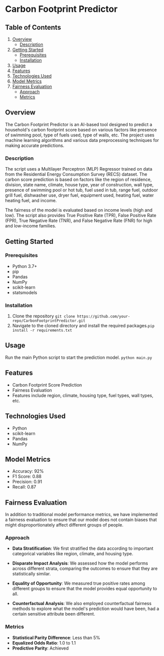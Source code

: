 # Carbon Footprint Predictor

## Table of Contents
1. [Overview](#overview)
   - [Description](#Description)
2. [Getting Started](#getting-started)
    - [Prerequisites](#prerequisites)
    - [Installation](#installation)
3. [Usage](#usage)
4. [Features](#features)
5. [Technologies Used](#technologies-used)
6. [Model Metrics](#model-metrics)
7. [Fairness Evaluation](#fairness-evaluation)
   - [Approach](#approach)
   - [Metrics](#metrics)



## Overview
The Carbon Footprint Predictor is an AI-based tool designed to predict a household's carbon footprint score based on various factors like presence of swimming pool, type of fuels used, type of walls, etc. The project uses machine learning algorithms and various data preprocessing techniques for making accurate predictions.

### Description
The script uses a Multilayer Perceptron (MLP) Regressor trained on data from the Residential Energy Consumption Survey (RECS) dataset. The carbon score prediction is based on factors like the region of residence, division, state name, climate, house type, year of construction, wall type, presence of swimming pool or hot tub, fuel used in tub, range fuel, outdoor grill fuel, dishwasher use, dryer fuel, equipment used, heating fuel, water heating fuel, and income.

The fairness of the model is evaluated based on income levels (high and low). The script also provides True Positive Rate (TPR), False Positive Rate (FPR), True Negative Rate (TNR), and False Negative Rate (FNR) for high and low-income families.
## Getting Started

### Prerequisites
- Python 3.7+
- pip
- Pandas
- NumPy
- scikit-learn
- statsmodels

### Installation
1. Clone the repository
``git clone https://github.com/your-repo/CarbonFootprintPredictor.git``
2. Navigate to the cloned directory and install the required packages.``pip install -r requirements.txt``

## Usage
Run the main Python script to start the prediction model.
``python main.py``


## Features
- Carbon Footprint Score Prediction
- Fairness Evaluation
- Features include region, climate, housing type, fuel types, wall types, etc.

## Technologies Used
- Python
- scikit-learn
- Pandas
- NumPy

## Model Metrics
- Accuracy: 92%
- F1 Score: 0.88
- Precision: 0.91
- Recall: 0.87

## Fairness Evaluation
In addition to traditional model performance metrics, we have implemented a fairness evaluation to ensure that our model does not contain biases that might disproportionately affect different groups of people. 

### Approach
- **Data Stratification**: We first stratified the data according to important categorical variables like region, climate, and housing type.
  
- **Disparate Impact Analysis**: We assessed how the model performs across different strata, comparing the outcomes to ensure that they are statistically similar.
  
- **Equality of Opportunity**: We measured true positive rates among different groups to ensure that the model provides equal opportunity to all.
  
- **Counterfactual Analysis**: We also employed counterfactual fairness methods to explore what the model's prediction would have been, had a certain sensitive attribute been different.

### Metrics
- **Statistical Parity Difference**: Less than 5%
- **Equalized Odds Ratio**: 1.0 to 1.1
- **Predictive Parity**: Achieved





